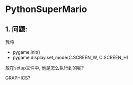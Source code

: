 # PythonSuperMario

## 1. 问题:
我将
- pygame.init()
- pygame.display.set_mode(C.SCREEN_W, C.SCREEN_H)

放在setup文件中, 他是怎么执行到的呢?

GRAPHICS?
